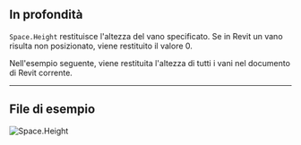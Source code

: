 ## In profondità
`Space.Height` restituisce l'altezza del vano specificato. Se in Revit un vano risulta non posizionato, viene restituito il valore 0.

Nell'esempio seguente, viene restituita l'altezza di tutti i vani nel documento di Revit corrente.
___
## File di esempio

![Space.Height](./Revit.Elements.Space.Height_img.jpg)
